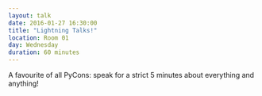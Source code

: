 ```yaml
---
layout: talk
date: 2016-01-27 16:30:00
title: "Lightning Talks!"
location: Room 01
day: Wednesday
duration: 60 minutes
---
```


A favourite of all PyCons: speak for a strict 5 minutes about everything and
anything!
